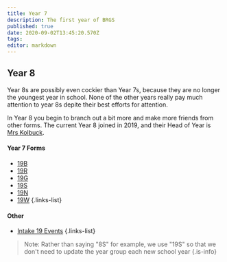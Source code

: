 ```yaml
---
title: Year 7
description: The first year of BRGS
published: true
date: 2020-09-02T13:45:20.570Z
tags: 
editor: markdown
---
```


##  Year 8
 Year 8s are possibly even cockier than Year 7s, because they are no longer the youngest year in school. None of the other years really pay much attention to year 8s depite their best efforts for attention.
 
 In Year 8 you begin to branch out a bit more and make more friends from other forms.
The current Year 8 joined in 2019, and their Head of Year is [Mrs Kolbuck](/teachers/mrs-kolbuck).

#### Year 7 Forms
- [19B](/students/intake19/b)
- [19R](/students/intake19/r)
- [19G](/students/intake19/g)
- [19S](/students/intake19/s)
- [19N](/students/intake19/n)
- [19W](/students/intake19/w)
{.links-list}

#### Other
- [Intake 19 Events](/students/intake19/events)
{.links-list}

> Note:  Rather than saying "8S" for example, we use "19S" so that we don't need to update the year group each new school year
{.is-info}

